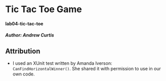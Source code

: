 # Tic Tac Toe Game

#### lab04-tic-tac-toe
##### *Author: Andrew Curtis*



## Attribution

* I used an XUnit test written by Amanda Iverson: `CanFindHorizontalWinner()`. She shared it with permission to use in our own code.
